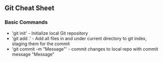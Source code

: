 ## Git Cheat Sheet

### Basic Commands
* 'git init' - Initialize local Git repository
* 'git add .' - Add all files in and under current directory to git index, staging them for the commit
* 'git commit -m "Message"' - commit changes to local repo with commit message "Message"
